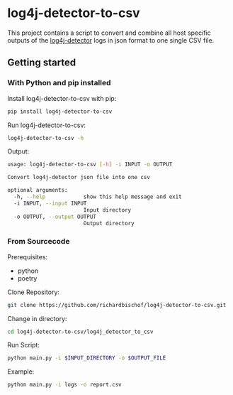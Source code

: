 # log4j-detector-to-csv

This project contains a script to convert and combine all host specific outputs of the [log4j-detector](https://github.com/mergebase/log4j-detector) logs in json format to one single CSV file.

## Getting started  

### With Python and pip installed

Install log4j-detector-to-csv with pip:
```bash
pip install log4j-detector-to-csv
```

Run log4j-detector-to-csv:
```bash
log4j-detector-to-csv -h
```

Output:
```bash
usage: log4j-detector-to-csv [-h] -i INPUT -o OUTPUT

Convert log4j-detector json file into one csv

optional arguments:
  -h, --help            show this help message and exit
  -i INPUT, --input INPUT
                        Input directory
  -o OUTPUT, --output OUTPUT
                        Output directory

```

### From Sourcecode
Prerequisites:
* python
* poetry

Clone Repository:
```bash
git clone https://github.com/richardbischof/log4j-detector-to-csv.git
```

Change in directory:
```bash
cd log4j-detector-to-csv/log4j_detector_to_csv
```

Run Script:
```bash
python main.py -i $INPUT_DIRECTORY -o $OUTPUT_FILE
```

Example:
```bash 
python main.py -i logs -o report.csv
```
